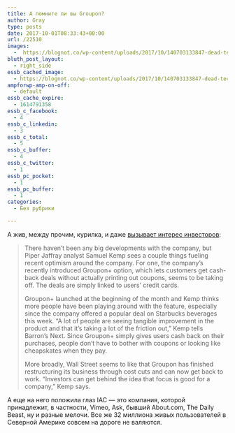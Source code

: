 ```yaml
---
title: А помните ли вы Groupon?
author: Gray
type: posts
date: 2017-10-01T08:33:43+00:00
url: /22510
images:
  -  https://blognot.co/wp-content/uploads/2017/10/140703133847-dead-tech-groupon-1024x576.jpg
bluth_post_layout:
  - right_side
essb_cached_image:
  - https://blognot.co/wp-content/uploads/2017/10/140703133847-dead-tech-groupon-1024x576.jpg
ampforwp-amp-on-off:
  - default
essb_cache_expire:
  - 1614791358
essb_c_facebook:
  - 4
essb_c_linkedin:
  - 3
essb_c_total:
  - 5
essb_c_buffer:
  - 4
essb_c_twitter:
  - 1
essb_pc_pocket:
  - 1
essb_pc_buffer:
  - 1
categories:
  - Без рубрики

---
```








А жив, между прочим, курилка, и даже [вызывает интерес инвесторов][1]:

> There haven’t been any big developments with the company, but Piper Jaffray analyst Samuel Kemp sees a couple things fueling recent optimism around the company. For one, the company’s recently introduced Groupon+ option, which lets customers get cash-back deals without actually printing out coupons, seems to be taking off. The deals are simply linked to users’ credit cards.
> 
> Groupon+ launched at the beginning of the month and Kemp thinks more people have been playing around with the feature, especially since the company offered a popular deal on Starbucks beverages this week. “A lot of people are seeing tangible improvement in the product and that it’s taking a lot of the friction out,” Kemp tells Barron’s Next. Since Groupon+ simply gives users cash back on their purchases, people don’t have to bother with coupons or looking like cheapskates when they pay.
> 
> More broadly, Wall Street seems to like that Groupon has finished restructuring its business through cost cuts and can now get back to work. “Investors can get behind the idea that focus is good for a company,” Kemp says.

А еще на него положила глаз IAC — это компания, которой принадлежит, в частности, Vimeo, Ask, бывший About.com, The Daily Beast, ну и разные мелочи. Все же 32 миллиона живых пользователей в Северной Америке совсем на дороге не валяются.

 [1]: http://www.barrons.com/articles/why-groupon-shares-keep-rising-1506722313?mod=yahoobarrons&ru=yahoo&yptr=yahoo